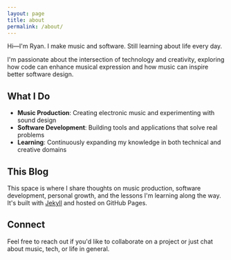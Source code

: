 ```yaml
---
layout: page
title: about
permalink: /about/
---
```


Hi—I'm Ryan. I make music and software. Still learning about life every day.

I'm passionate about the intersection of technology and creativity, exploring how code can enhance musical expression and how music can inspire better software design.

## What I Do

- **Music Production**: Creating electronic music and experimenting with sound design
- **Software Development**: Building tools and applications that solve real problems
- **Learning**: Continuously expanding my knowledge in both technical and creative domains

## This Blog

This space is where I share thoughts on music production, software development, personal growth, and the lessons I'm learning along the way. It's built with [Jekyll](https://jekyllrb.com/) and hosted on GitHub Pages.

## Connect

Feel free to reach out if you'd like to collaborate on a project or just chat about music, tech, or life in general.